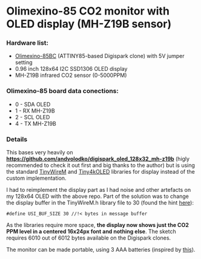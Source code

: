 # Olimexino-85 CO2 monitor with OLED display (MH-Z19B sensor)

### Hardware list:
- [Olimexino-85BC](https://github.com/OLIMEX/OLIMEXINO-85) (ATTINY85-based Digispark clone) with 5V jumper setting
- 0.96 inch 128x64 I2C SSD1306 OLED display
- MH-Z19B infrared CO2 sensor (0-5000PPM)

### Olimexino-85 board data conections:
- 0 - SDA OLED
- 1 - RX MH-Z19B
- 2 - SCL OLED
- 4 - TX MH-Z19B

### Details
This bases very heavily on **https://github.com/andvolodko/digispark_oled_128x32_mh-z19b** (higly recommended to check it out first and big thanks to the author) but is using the standard [TinyWireM](https://github.com/adafruit/TinyWireM) and [Tiny4kOLED](https://github.com/datacute/Tiny4kOLED) libraries for display instead of the custom implementation. 

I had to reimplement the display part as I had noise and other artefacts on my 128x64 OLED with the above repo. Part of the solution was to change the display buffer in the TinyWireM.h library file to 30 (found the hint [here](https://github.com/OLIMEX/OLIMEXINO-85/blob/master/SOFTWARE/O85-examples/O85_MOD_LCD_1x9/O85_MOD_LCD_1x9.ino)):

``#define USI_BUF_SIZE 30 //!< bytes in message buffer``

As the libraries require more space, **the display now shows just the CO2 PPM level in a centered 16x24px font and nothing else**. The sketch requires 6010 out of 6012 bytes available on the Digispark clones.

The monitor can be made portable, using 3 AAA batteries (inspired by [this](http://www.ihormelnyk.com/mh-z19_co2_meter)).
